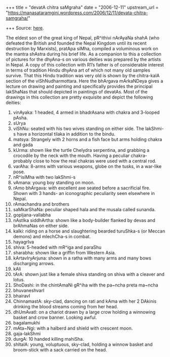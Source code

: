 +++
title = "devatA chitra saMgraha"
date = "2006-12-11"
upstream_url = "https://manasataramgini.wordpress.com/2006/12/11/devata-chitra-samgraha/"

+++
Source: [here](https://manasataramgini.wordpress.com/2006/12/11/devata-chitra-samgraha/).

The eldest son of the great king of Nepal, pR^ithivi nArAyaNa shahA (who defeated the British and founded the Nepal Kingdom until its recent destruction by Marxists), pratApa siMha, compiled a voluminous work on the mantra shAstra during his brief life. As a companion to this a collection of pictures for the dhyAna-s on various deities was prepared by the artists in Nepal. A copy of this collection with R1’s father is of considerable interest in terms of tradition Hindu dhyAna art of which not many old samples survive. That this Hindu tradition was very old is shown by the chitra-kalA section of the viShNudharmottara. Here the bhArgava mArkaNDeya gives a lecture on drawing and painting and specifically provides the principal lakShaNas that should depicted in paintings of devatAs. Most of the drawings in this collection are pretty exquisite and depict the following deities:  
1) vinAyaka: 1 headed, 4 armed in bhadrAsana with chakra and 3-looped pAsha.  
2) sUrya  
3) viShNu: seated with his two wives standing on either side. The lakShmi-s have a horizontal tilaka in addition to the bindu.  
4) matsya: Strangely with 2 horns and a fish face but arms holding chakra and gada  
5) kUrma: shown like the turtle Chelydra serpentina, and grabbing a crocodile by the neck with the mouth. Having a peculiar chakra- probably close to how the real chakras were used with a central rod.  
6) varAha: 8-arms with various weapons, globe on the tusks, in a war-like pose.  
7) nR^isiMha with two lakShmi-s  
8) vAmana: young boy standing on moon.  
9) rAmo bhArgava: with excellent axe seated before a sacrificial fire. Shown with 3 hands- an iconographic peculiarity seen elsewhere in Nepal.  
10) rAmachandra and brothers  
11) saMkarShaNa: peculiar shaped hala and the musala called sunanda.  
12) gopIjana-vallabha  
13) nAstIka siddhArtha: shown like a body-builder flanked by devas and brAhmaNas on either side.  
14) kalki: riding on a horse and slaughtering bearded turuShka-s (or Meccan demons) and mlechCha-s in combat.  
15) hayagrIva  
16) shiva: 5-headed with mR^iga and paraShu  
17) sharabha: shown like a griffin from Western Asia.  
18) kArtavIryArjuna: shown in a ratha with many arms and many bows discharging arrows.  
19) kAli  
20) tArA: shown just like a female shiva standing on shiva with a cleaver and lotus.  
21) ShoDashi: in the chintAmaNi gR^iha with the pa\~ncha preta ma\~ncha  
22) bhuvaneshvarI  
23) bhairavI  
24) ChinnamastA: sky-clad, dancing on rati and kAma with her 2 DAkinis drinking the blood streams coming from her head.  
25) dhUmAvatI: on a chariot drawn by a large crow holding a winnowing basket and crow banner. Looking awful.  
26) bagalamukhi  
27) mAta\~Ngi: with a halberd and shield with crescent moon.  
28) gaja-lakShmi  
29) durgA: 10 handed killing mahiSha.  
30) shItalA: young, voluptuous, sky-clad, holding a winnow basket and broom-stick with a sack carried on the head.

